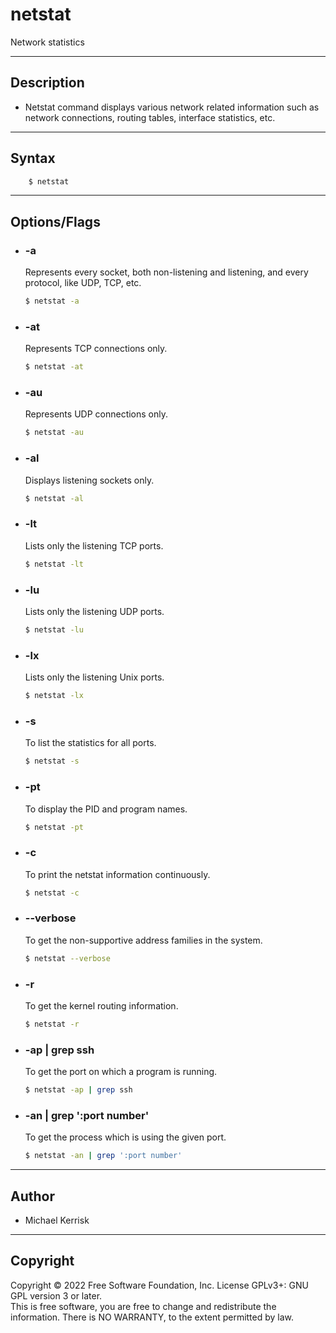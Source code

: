 # netstat

Network statistics

---

## Description
- Netstat command displays various network related information such as network connections, routing tables, interface statistics, etc.

---

## Syntax
```bash
    $ netstat
```

---

## Options/Flags
- ###  -a
    Represents every socket, both non-listening and listening, and every protocol, like UDP, TCP, etc.
    ```bash
    $ netstat -a
    ```
- ### -at
    Represents TCP connections only.
    ```bash
    $ netstat -at
    ```
- ### -au
    Represents UDP connections only.
    ```bash
    $ netstat -au
    ```
- ### -al
    Displays listening sockets only.
    ```bash
    $ netstat -al
    ```
- ### -lt
    Lists only the listening TCP ports.
    ```bash
    $ netstat -lt
    ```
- ### -lu
    Lists only the listening UDP ports.
    ```bash
    $ netstat -lu
    ```
- ### -lx
    Lists only the listening Unix ports.
    ```bash
    $ netstat -lx
    ```
- ### -s
    To list the statistics for all ports.
    ```bash
    $ netstat -s
    ```
- ### -pt
    To display the PID and program names.
    ```bash
    $ netstat -pt
    ```
- ### -c
    To print the netstat information continuously.
    ```bash
    $ netstat -c
    ```
- ### --verbose 
    To get the non-supportive address families in the system.
    ```bash
    $ netstat --verbose
    ```
- ### -r
    To get the kernel routing information.
    ```bash
    $ netstat -r
    ```
- ### -ap | grep ssh
    To get the port on which a program is running.
    ```bash
    $ netstat -ap | grep ssh
    ```
- ### -an | grep ':port number'
    To get the process which is using the given port.
    ```bash
    $ netstat -an | grep ':port number'
    ```

---

## Author
-  Michael Kerrisk

---

## Copyright
Copyright © 2022 Free Software Foundation, Inc. License GPLv3+: GNU GPL version 3 or later. <br/>
This is free software, you are free to change and redistribute the information. There is NO WARRANTY, to the extent permitted by law.